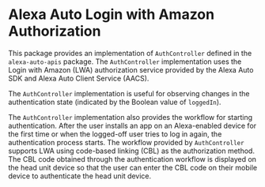 # Alexa Auto Login with Amazon Authorization
This package provides an implementation of `AuthController` defined in the `alexa-auto-apis` package. The `AuthController` implementation uses the Login with Amazon (LWA) authorization service provided by the Alexa Auto SDK and Alexa Auto Client Service (AACS).

The `AuthController` implementation is useful for observing changes in the authentication state (indicated by the Boolean value of `loggedIn`).

The `AuthController` implementation also provides the workflow for starting authentication. After the user installs an app on an Alexa-enabled device for the first time or when the logged-off user tries to log in again, the authentication process starts. The workflow provided by `AuthController` supports LWA using code-based linking (CBL) as the authorization method. The CBL code obtained through the authentication workflow is displayed on the head unit device so that the user can enter the CBL code on their mobile device to authenticate the head unit device.